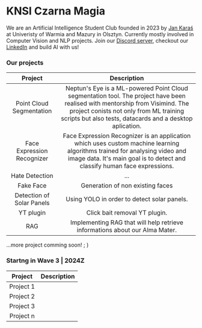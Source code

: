 # KNSI Czarna Magia
We are an Artificial Intelligence Student Club founded in 2023 by [Jan Karaś]([https://github.com/KTFish](https://www.linkedin.com/in/jan-kara%C5%9B-3b4025229/)) at Univeristy of Warmia and Mazury in Olsztyn. Currently mostly involved in Computer Vision and NLP projects. Join our [Discord server](https://discord.gg/VWc6wXqYEj), checkout our [LinkedIn](https://www.linkedin.com/posts/czarna-magia-student-artificial-inteligence-society_caiak-activity-7197965392739241987-TKPd?utm_source=share&utm_medium=member_desktop) and build AI with us!

### Our projects
| **Project** | **Description** |
|:---:|:---:|
| Point Cloud Segmentation | Neptun's Eye is a ML-powered Point Cloud segmentation tool. The project have been realised with mentorship from Visimind. The project conists not only from ML training scripts but also tests, datacards and a desktop aplication. |
| Face Expression Recognizer | Face Expression Recognizer is an application which uses custom machine learning algorithms trained for analysing video and image data. It's main goal is to detect and classify human face expressions. |
| Hate Detection | ... |
| Fake Face | Generation of non existing faces |
| Detection of Solar Panels | Using YOLO in order to detect solar panels. |
| YT plugin | Click bait removal YT plugin. |
| RAG | Implementing RAG that will help retrieve informations about our Alma Mater. |


...more project comming soon! ; )

### Startng in Wave 3 | 2024Z
| **Project** | **Description** |
|:---:|:---:|
| Project 1 | |
|Project 2 | |
|Project 3 | |
|Project n | | 


<!--
**knsiczarnamagia/knsiczarnamagia** is a ✨ _special_ ✨ repository because its `README.md` (this file) appears on your GitHub profile.

Here are some ideas to get you started:

- 🔭 I’m currently working on ...
- 🌱 I’m currently learning ...
- 👯 I’m looking to collaborate on ...
- 🤔 I’m looking for help with ...
- 💬 Ask me about ...
- 📫 How to reach me: ...
- 😄 Pronouns: ...
- ⚡ Fun fact: ...
-->
